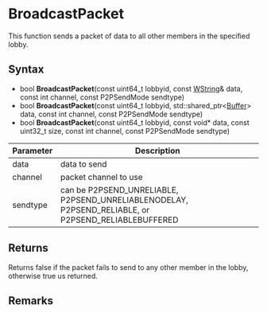# BroadcastPacket

This function sends a packet of data to all other members in the specified lobby.

## Syntax

- bool **BroadcastPacket**(const uint64_t lobbyid, const [WString](WString)& data, const int channel, const P2PSendMode sendtype)
- bool **BroadcastPacket**(const uint64_t lobbyid, std::shared_ptr<[Buffer](Buffer.md)\> data, const int channel, const P2PSendMode sendtype)
- bool **BroadcastPacket**(const uint64_t lobbyid, const void* data, const uint32_t size, const int channel, const P2PSendMode sendtype)

| Parameter | Description |
|---|---|
| data | data to send |
| channel | packet channel to use |
| sendtype | can be P2PSEND_UNRELIABLE, P2PSEND_UNRELIABLENODELAY, P2PSEND_RELIABLE, or P2PSEND_RELIABLEBUFFERED |

## Returns

Returns false if the packet fails to send to any other member in the lobby, otherwise true us returned.

## Remarks
